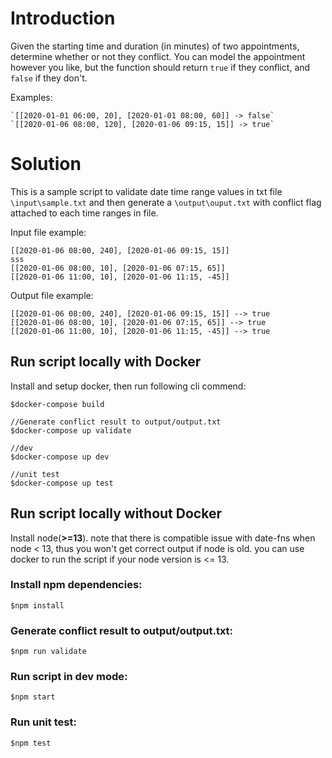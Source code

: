 # Introduction

Given the starting time and duration (in minutes) of two appointments, determine whether or not they conflict. You can model the appointment however you like, but the function should return `true` if they conflict, and `false` if they don't.

Examples:

```
`[[2020-01-01 06:00, 20], [2020-01-01 08:00, 60]] -> false`
`[[2020-01-06 08:00, 120], [2020-01-06 09:15, 15]] -> true`
```

# Solution

This is a sample script to validate date time range values in txt file `\input\sample.txt` and then generate a `\output\ouput.txt` with conflict flag attached to each time ranges in file.

Input file example:

```
[[2020-01-06 08:00, 240], [2020-01-06 09:15, 15]]
sss
[[2020-01-06 08:00, 10], [2020-01-06 07:15, 65]]
[[2020-01-06 11:00, 10], [2020-01-06 11:15, -45]]
```

Output file example:

```
[[2020-01-06 08:00, 240], [2020-01-06 09:15, 15]] --> true
[[2020-01-06 08:00, 10], [2020-01-06 07:15, 65]] --> true
[[2020-01-06 11:00, 10], [2020-01-06 11:15, -45]] --> true
```

## Run script locally with Docker

Install and setup docker, then run following cli commend:

```
$docker-compose build

//Generate conflict result to output/output.txt
$docker-compose up validate

//dev
$docker-compose up dev

//unit test
$docker-compose up test
```

## Run script locally without Docker

Install node(<strong>>=13</strong>).
note that there is compatible issue with date-fns when node < 13, thus you won't get correct output if node is old. you can use docker to run the script if your node version is <= 13.

### Install npm dependencies:

```
$npm install

```

### Generate conflict result to output/output.txt:

```
$npm run validate
```

### Run script in dev mode:

```
$npm start
```

### Run unit test:

```
$npm test
```

